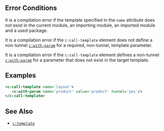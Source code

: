 ## Error Conditions

It is a compilation error if the template specified in the `name` attribute does not exist in the current module, an importing module, an imported module and a used package.

It is a compilation error if the `c:call-template` element does not define a non-tunnel [`c:with-param`](with-param.html) for a required, non-tunnel, template parameter.

It is a compilation error if the `c:call-template` element defines a non-tunnel [`c:with-param`](with-param.html) for a parameter that does not exist in the target template.

## Examples

```xml
<c:call-template name='layout'>
   <c:with-param name='product' value='product' tunnel='yes'/>
</c:call-template>
```

## See Also

- [`c:template`](template.html)
